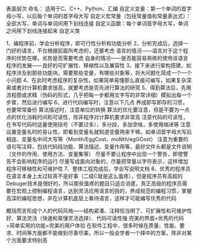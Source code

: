 表面层次
  命名：
		适用于C、C++、Python、汇编
		自定义变量：第一个单词的首字母小写，以后每个单词的首字母大写
		自定义宏常量（包括常量值和常量表达式）：全部大写，单词与单词间用下划线连接
		自定义函数：每个单词首字母大写，单词之间用下划线连接起来
		自定义类



1、编程序前，学会分析程序，即可行性分析和功能分析
2、分析完成后，选择一门好的语言，不仅根据前面所考虑的，还要考虑
	语言的情况——语言对于这个程序的优势在哪，劣势是否需要考虑
	自身的情况——是否能容易熟练的使用该语言
	程序的发展——良好的可扩展性、移植性以及兼容性
3、接下来进行架构搭建，如程序涉及到那些功能块，需要那些变量，有哪些对象等，将大问题化简成一个一个小问题
4、在此时考虑程序的复杂性，如果简单易懂那么直接可编写，如果复杂深奥或者对计算机要求很高，就要考虑是否先进行算法的研究
5、得到算法后，先用流程图或求精（伪码的形式，几乎把每一步都用文字写的非常详细）模拟出每一个步骤，然后进行编写
6、进行代码编写时，注意以下几点
     养成即写即存的习惯，也要常常备份
	算法描述时，注意单位的转换
	算法的优化要注意，但是不要为一点点的优化消耗时间和可读性，除非程序对计算机要求非常高
	注意代码的可读性，在书写代码时适量使用括号（不要过多），多分段，多加空格，多使用缩进等
	注意设置变量名时的易认性，即看到变量名就知道变量用来干嘛，如单词首字母大写后相连、变量名中间大写等（Month/EggCost、moNth/egGCost）
	注意为重要的语句写注释，包括代码段功能、算法描述、变量作用等，最好文件头都是文件说明（文件的作用、使用方法、变量集等）
	尽量不要让程序中出现一个警告，即使警告不会影响程序的运行
	尽量写成面向对象的，尽量把常量以字符表示，这样增加程序可移植性和可维护性
7、整体工程完成后，学会写说明文档
8、优秀的程序员在语言本身上太过较真不是好事（二级C就是这么蛋疼），但是程序员有高超的Debuger技术是很好的，所以那些蛋疼的题目只适合消遣，真正高级的程序员需要在宏观上控制编程语言，达到灵活应用语言的目的，养成规范的编程习惯，掌握高深的编程思想，并在计算机底层上看待语言，这样才可能编写优秀的代码

概括而言形成个人的代码风格——结构紧凑、注释恰当明了、可扩展性和可维护性好、算法灵活（快速和易懂灵活选择）、代码可读性强
完美的界面+优秀的代码+简单实用的功能=完美的用户体验
在软件工程中，很多时候在质量、性能、要求、时间等方面都不能做到尽善尽美，所以一般会学者一个择中的方案，除非对某个方面要求特别高
